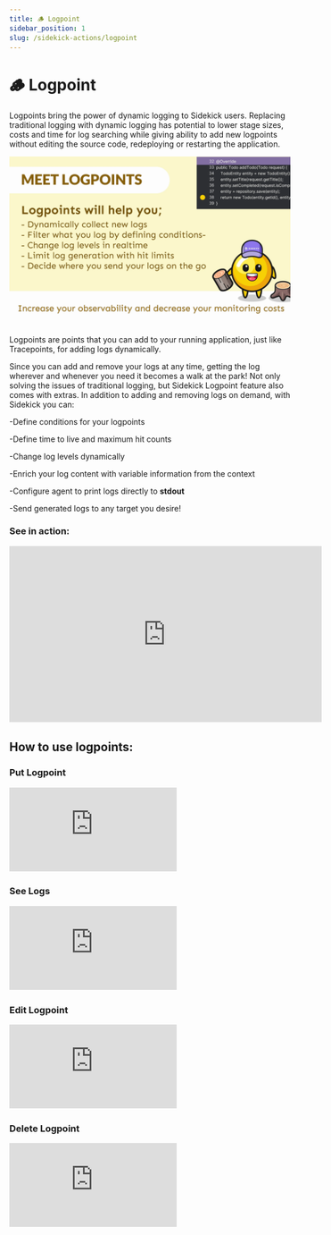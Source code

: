```yaml
---
title: 🪵 Logpoint
sidebar_position: 1
slug: /sidekick-actions/logpoint
---
```


# 🪵 Logpoint

Logpoints bring the power of dynamic logging to Sidekick users. Replacing traditional logging with dynamic logging has potential to lower stage sizes, costs and time for log searching while giving ability to add new logpoints without editing the source code, redeploying or restarting the application.


![Meet Logpoints](../.gitbook/assets/meetlogpoints(1).gif)



Logpoints are points that you can add to your running application, just like Tracepoints, for adding logs dynamically.

Since you can add and remove your logs at any time, getting the log wherever and whenever you need it becomes a walk at the park! Not only solving the issues of traditional logging, but Sidekick Logpoint feature also comes with extras. In addition to adding and removing logs on demand, with Sidekick you can:


-Define conditions for your logpoints

-Define time to live and maximum hit counts

-Change log levels dynamically

-Enrich your log content with variable information from the context

-Configure agent to print logs directly to **stdout**

-Send generated logs to any target you desire!



### See in action:

<iframe width="560" height="315" src="https://www.youtube.com/embed/HW9Shpbfi6M" title="YouTube video player" frameborder="0" allow="accelerometer; autoplay; clipboard-write; encrypted-media; gyroscope; picture-in-picture; web-share" allowfullscreen></iframe>



## How to use logpoints:

### Put Logpoint

<div ><iframe src="https://www.loom.com/embed/f10c748913ae4f65a8ea5a5a85db392f" frameborder="0" webkitallowfullscreen mozallowfullscreen allowfullscreen ></iframe></div>

### See Logs

<div ><iframe src="https://www.loom.com/embed/8bef4d74f9c349a3bb9f5adaeea534fd" frameborder="0" webkitallowfullscreen mozallowfullscreen allowfullscreen ></iframe></div>

### Edit Logpoint

<div ><iframe src="https://www.loom.com/embed/c6fc236727a244a8b1087a4b3f8c0734" frameborder="0" webkitallowfullscreen mozallowfullscreen allowfullscreen ></iframe></div>

### Delete Logpoint

<div ><iframe src="https://www.loom.com/embed/862518d470434f77bace8750d687faaa" frameborder="0" webkitallowfullscreen mozallowfullscreen allowfullscreen ></iframe></div>